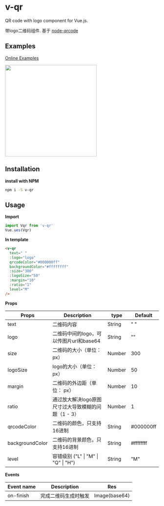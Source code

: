 # v-qr
QR code with logo component for Vue.js.

带logo二维码组件. 基于 [node-qrcode](https://github.com/soldair/node-qrcode)

## Examples
[Online Examples](https://jingguangyan.github.io/v-qr/)

<img src="https://jingguangyan.github.io/example-images/v-qr-example.png" width="300">

## Installation
**install with NPM**
```bash
npm i -S v-qr
```

## Usage
**Import**
```js
import Vqr from 'v-qr'
Vue.ues(Vqr)
```

**In template**
```html
<v-qr
  text=" "
  :logo="logo"
  qrcodeColor="#000000ff"
  backgroundColor="#ffffffff"
  :size="300"
  :logoSize="50"
  :margin="10"
  :ratio="1"
  level="M"
/>
```
**Props**

| Props | Description | type | Default |
| --- | --- | --- | ---- |
| text | 二维码内容 | String | " " |
| logo | 二维码中间的logo，可以传图片url和base64 | String | "" |
| size | 二维码的大小（单位： px） | Number | 300 |
| logoSize | logo的大小（单位： px） | Number | 50 |
| margin | 二维码的外边距（单位： px） | Number | 10 |
| ratio | 通过放大解决logo原图尺寸过大导致模糊的问题（1 - 3） | Number | 1 |
| qrcodeColor |  二维码的颜色，只支持16进制 | String | #000000ff |
| backgroundColor |  二维码的背景颜色，只支持16进制 | String | #ffffffff |
| level |  容错级别 ("L" \| "M" \| "Q" \| "H") | String | "M" |

**Events**

| Event name | Description | Res |
| --- | --- | --- |
| on-finish | 完成二维码生成时触发 | Image(base64) |